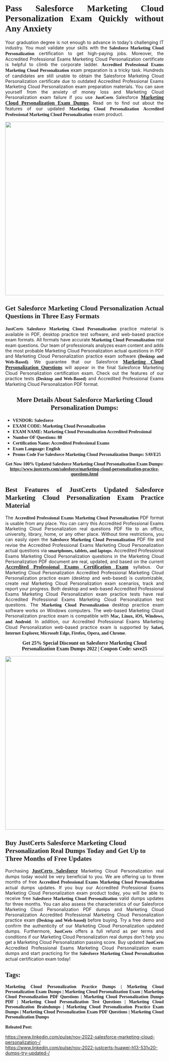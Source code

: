 <h1 style="text-align: justify;"><span style="font-family:Georgia,serif;"><strong>Pass Salesforce Marketing Cloud Personalization Exam Quickly without Any Anxiety</strong></span></h1>

<p style="text-align: justify;">Your graduation degree is not enough to advance in today&#39;s challenging IT industry. You must validate your skills with the <span style="font-family:Georgia,serif;"><strong>Salesforce Marketing Cloud Personalization</strong></span> certification to get high-paying jobs. Moreover, the Accredited Professional Exams Marketing Cloud Personalization certificate is helpful to climb the corporate ladder. <span style="font-family:Georgia,serif;"><strong>Accredited Professional Exams Marketing Cloud Personalization</strong></span> exam preparation is a tricky task. Hundreds of candidates are still unable to obtain the Salesforce Marketing Cloud Personalization certificate due to outdated Accredited Professional Exams Marketing Cloud Personalization exam preparation materials. You can save yourself from the anxiety of money loss and Marketing Cloud Personalization exam failure if you use <span style="font-size:14px;"><span style="font-family:Georgia,serif;"><strong>JustCerts</strong></span></span> Salesforce <a href="https://www.justcerts.com/salesforce/marketing-cloud-personalization-practice-questions.html"><span style="font-size:16px;"><span style="font-family:Georgia,serif;"><strong>Marketing Cloud Personalization Exam Dumps</strong></span></span></a>. Read on to find out about the features of our updated <span style="font-family:Georgia,serif;"><strong>Marketing Cloud Personalization Accredited Professional Marketing Cloud Personalization</strong></span> exam product.</p>

<p style="text-align: center;"><a href="https://www.justcerts.com/salesforce/marketing-cloud-personalization-practice-questions.html"><img alt="" src="https://i.imgur.com/vMtJAhX.jpg" style="width: 1350px; height: 550px;" /></a></p>

<h2 style="text-align: justify;"><span style="font-family:Georgia,serif;"><strong>Get Salesforce Marketing Cloud Personalization Actual Questions in Three Easy Formats</strong></span></h2>

<p style="text-align: justify;"><span style="font-size:14px;"><span style="font-family:Georgia,serif;"><strong>JustCerts</strong></span></span> <span style="font-family:Georgia,serif;"><strong>Salesforce Marketing Cloud Personalization</strong></span> practice material is available in PDF, desktop practice test software, and web-based practice exam formats. All formats have accurate <span style="font-family:Georgia,serif;"><strong>Marketing Cloud Personalization </strong></span> real exam questions. Our team of professionals analyzes exam content and adds the most probable Marketing Cloud Personalization actual questions in PDF and Marketing Cloud Personalization practice exam software <span style="font-family:Georgia,serif;"><strong>(Desktop and Web-Based)</strong></span>. We guarantee that our Salesforce <a href="https://www.justcerts.com/salesforce/marketing-cloud-personalization-practice-questions.html"><span style="font-size:16px;"><span style="font-family:Georgia,serif;"><strong>Marketing Cloud Personalization Questions</strong></span></span></a> will appear in the final Salesforce Marketing Cloud Personalization certification exam. Check out the features of our practice tests <span style="font-family:Georgia,serif;"><strong>(Desktop and Web-Based)</strong></span> and Accredited Professional Exams Marketing Cloud Personalization PDF format.</p>

<h2 style="text-align: center;"><strong><span style="font-family:Georgia,serif;">More Details About Salesforce Marketing Cloud Personalization Dumps:</span></strong></h2>

<ul>
	<li style="text-align: justify;"><span style="font-size:14px;"><span style="font-family:Georgia,serif;"><strong>VENDOR: Salesforce</strong></span></span></li>
	<li style="text-align: justify;"><span style="font-size:14px;"><span style="font-family:Georgia,serif;"><strong>EXAM CODE: Marketing Cloud Personalization</strong></span></span></li>
	<li style="text-align: justify;"><span style="font-size:14px;"><span style="font-family:Georgia,serif;"><strong>EXAM NAME: Marketing Cloud Personalization Accredited Professional</strong></span></span></li>
	<li style="text-align: justify;"><span style="font-size:14px;"><span style="font-family:Georgia,serif;"><strong>Number OF Questions: 88</strong></span></span></li>
	<li style="text-align: justify;"><span style="font-size:14px;"><span style="font-family:Georgia,serif;"><strong>Certification Name: Accredited Professional Exams</strong></span></span></li>
	<li style="text-align: justify;"><span style="font-size:14px;"><span style="font-family:Georgia,serif;"><strong>Exam Language: English</strong></span></span></li>
	<li style="text-align: justify;"><span style="font-size:14px;"><span style="font-family:Georgia,serif;"><strong>Promo Code For Salesforce Marketing Cloud Personalization Dumps: SAVE25</strong></span></span></li>
</ul>

<p style="text-align: center;"><strong><span style="font-family:Georgia,serif;"><span style="font-size:14px;">Get Now 100% Updated Salesforce Marketing Cloud Personalization Exam Dumps:</span> <a href="https://www.justcerts.com/salesforce/marketing-cloud-personalization-practice-questions.html">https://www.justcerts.com/salesforce/marketing-cloud-personalization-practice-questions.html</a></span></strong></p>

<h2 style="text-align: justify;"><span style="font-family:Georgia,serif;"><strong>Best Features of JustCerts Updated Salesforce Marketing Cloud Personalization Exam Practice Material</strong></span></h2>

<p style="text-align: justify;">The <span style="font-family:Georgia,serif;"><strong>Accredited Professional Exams Marketing Cloud Personalization</strong></span> PDF format is usable from any place. You can carry this Accredited Professional Exams Marketing Cloud Personalization real questions PDF file to an office, university, library, home, or any other place. Without time restrictions, you can easily open the <span style="font-family:Georgia,serif;"><strong>Salesforce Marketing Cloud Personalization</strong></span> PDF file and revise the Accredited Professional Exams Marketing Cloud Personalization actual questions via <span style="font-family:Georgia,serif;"><strong>smartphones, tablets, and laptops</strong></span>. Accredited Professional Exams Marketing Cloud Personalization questions in the Marketing Cloud Personalization PDF document are real, updated, and based on the current <a href="https://www.justcerts.com/salesforce/accredited-professional-exams-certification-exams.html"><span style="font-size:16px;"><span style="font-family:Georgia,serif;"><strong>Accredited Professional Exams Certification Exam</strong></span></span></a> syllabus. Our Marketing Cloud Personalization Accredited Professional Marketing Cloud Personalization practice exam (desktop and web-based) is customizable, create real Marketing Cloud Personalization exam scenarios, track and report your progress. Both desktop and web-based Accredited Professional Exams Marketing Cloud Personalization exam practice tests have real Accredited Professional Exams Marketing Cloud Personalization test questions. The <span style="font-family:Georgia,serif;"><strong> Marketing Cloud Personalization</strong></span> desktop practice exam software works on Windows computers. The web-based Marketing Cloud Personalization practice exam is compatible with <span style="font-family:Georgia,serif;"><strong>Mac, Linux, iOS, Windows, and Android</strong></span>. In addition, our Accredited Professional Exams Marketing Cloud Personalization web-based practice exam is supported by <span style="font-family:Georgia,serif;"><strong>Safari, Internet Explorer, Microsoft Edge, Firefox, Opera, and Chrome</strong></span>.</p>

<p style="text-align: center;"><span style="font-size:16px;"><strong><span style="font-family:Georgia,serif;">Get 25% Special Discount on Salesforce Marketing Cloud Personalization Exam Dumps 2022 | Coupon Code: save25</span></strong></span></p>

<p style="text-align: center;"><a href="https://www.justcerts.com/salesforce/marketing-cloud-personalization-practice-questions.html"><img alt="" src="https://i.imgur.com/2CC6Cda.jpg" style="width: 1350px; height: 550px;" /></a></p>

<h2><span style="font-family:Georgia,serif;"><strong>Buy JustCerts Salesforce Marketing Cloud Personalization Real Dumps Today and Get Up to Three Months of Free Updates</strong></span></h2>

<p style="text-align: justify;">Purchasing <a href="https://www.justcerts.com/salesforce-certification-exams.html"><span style="font-size:16px;"><span style="font-family:Georgia,serif;"><strong>JustCerts Salesforce</strong></span></span></a> Marketing Cloud Personalization real dumps today would be very beneficial to you. We are offering up to three months of free <span style="font-family:Georgia,serif;"><strong>Accredited Professional Exams Marketing Cloud Personalization</strong></span> actual dumps updates. If you buy our Accredited Professional Exams Marketing Cloud Personalization exam product today, you will be able to receive free<span style="font-family:Georgia,serif;"><strong> Salesforce Marketing Cloud Personalization</strong></span> valid dumps updates for three months. You can also assess the characteristics of our Salesforce Marketing Cloud Personalization PDF dumps and Marketing Cloud Personalization Accredited Professional Marketing Cloud Personalization practice exam <span style="font-family:Georgia,serif;"><strong>(Desktop and Web-based)</strong></span> before buying. Try a free demo and confirm the authenticity of our Marketing Cloud Personalization updated dumps. Furthermore, <span style="font-size:14px;"><span style="font-family:Georgia,serif;"><strong>JustCerts</strong></span></span> offers a full refund as per terms and conditions if our Marketing Cloud Personalization real dumps don&#39;t help you get a Marketing Cloud Personalization passing score. Buy updated <span style="font-size:14px;"><span style="font-family:Georgia,serif;"><strong>JustCerts</strong></span></span> Accredited Professional Exams Marketing Cloud Personalization exam dumps and start practicing for the <span style="font-family:Georgia,serif;"><strong>Salesforce Marketing Cloud Personalization</strong></span> actual certification exam today!</p>

<h2 style="text-align: justify;"><span style="font-family:Georgia,serif;"><strong>Tags:</strong></span></h2>

<p style="text-align: justify;"><span style="font-family:Georgia,serif;"><strong>Marketing Cloud Personalization Practice Dumps | Marketing Cloud Personalization Exam Dumps | Marketing Cloud Personalization Exam | Marketing Cloud Personalization PDF Questions | Marketing Cloud Personalization Dumps PDF | Marketing Cloud Personalization Test Questions | Marketing Cloud Personalization Braindumps | Marketing Cloud Personalization Practice Exam Dumps | Marketing Cloud Personalization Exam PDF Questions | Marketing Cloud Personalization Dumps<br />
<br />
Releated Post:</strong></span></p>

<p><a href="	https://www.linkedin.com/pulse/nov-2022-salesforce-marketing-cloud-personalization-/	">https://www.linkedin.com/pulse/nov-2022-salesforce-marketing-cloud-personalization-/ </a><br />
<a href="	https://www.linkedin.com/pulse/nov-2022-justcerts-huawei-h13-531v20-dumps-try-updated-/	">https://www.linkedin.com/pulse/nov-2022-justcerts-huawei-h13-531v20-dumps-try-updated-/ </a></p>

